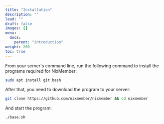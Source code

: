 ```yaml
---
title: "Installation"
description: ""
lead: ""
draft: false
images: []
menu:
  docs:
    parent: "introduction"
weight: 200
toc: true
---
```


From your server's command line, run the following command to install the programs required for NixMember:

```bash
sudo apt install git bash
```

After that, you need to download the program to your server:

```bash
git clone https://github.com/nixmember/nixmember && cd nixmember
```

And start the program:

```bash
./base.sh
```